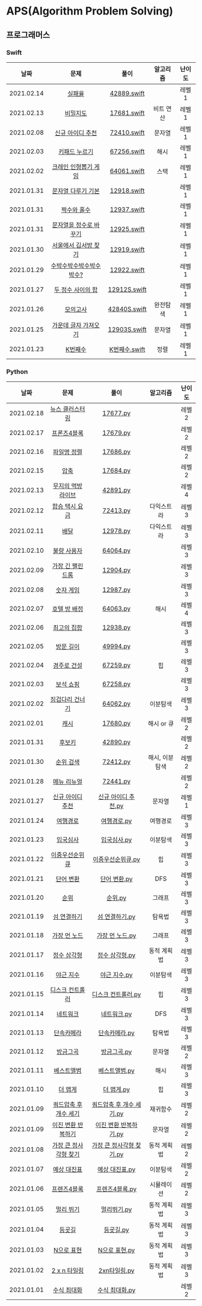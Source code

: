 # APS(Algorithm Problem Solving)



## 프로그래머스

### Swift

|    날짜    |                             문제                             |     풀이      | 알고리즘 | 난이도 |
| :--------: | :----------------------------------------------------------: | :-----------: | :------: | :----: |
|2021.02.14|[실패율](https://programmers.co.kr/learn/courses/30/lessons/42889?language=swift)|[42889.swift](https://github.com/ee2e/APS/blob/master/programmers/17681.playground/Contents.swift)||레벨1|
|2021.02.13|[비밀지도](https://programmers.co.kr/learn/courses/30/lessons/17681?language=swift)|[17681.swift](https://github.com/ee2e/APS/blob/master/programmers/17681.playground/Contents.swift)|비트 연산|레벨1|
|2021.02.08|[신규 아이디 추천](https://programmers.co.kr/learn/courses/30/lessons/72410?language=swift)|[72410.swift](https://github.com/ee2e/APS/blob/master/programmers/72410.playground/Contents.swift)|문자열|레벨1|
|2021.02.03|[키패드 누르기](https://programmers.co.kr/learn/courses/30/lessons/67256?language=swift)|[67256.swift](https://github.com/ee2e/APS/blob/master/programmers/67256.playground/Contents.swift)|해시|레벨1|
|2021.02.02|[크레인 인형뽑기 게임](https://programmers.co.kr/learn/courses/30/lessons/64061?language=swift)|[64061.swift](https://github.com/ee2e/APS/blob/master/programmers/64061.playground/Contents.swift)|스택|레벨1|
|2021.01.31|[문자열 다루기 기본](https://programmers.co.kr/learn/courses/30/lessons/12918?language=swift)|[12918.swift](https://github.com/ee2e/APS/blob/master/programmers/12918.playground/Contents.swift)||레벨1|
|2021.01.31|[짝수와 홀수](https://programmers.co.kr/learn/courses/30/lessons/12937?language=swift)|[12937.swift](https://github.com/ee2e/APS/blob/master/programmers/12937.playground/Contents.swift)||레벨1|
|2021.01.31|[문자열을 정수로 바꾸기](https://programmers.co.kr/learn/courses/30/lessons/12925?language=swift)|[12925.swift](https://github.com/ee2e/APS/blob/master/programmers/12925.playground/Contents.swift)||레벨1|
|2021.01.30|[서울에서 김서방 찾기](https://programmers.co.kr/learn/courses/30/lessons/12919?language=swift)|[12919.swift](https://github.com/ee2e/APS/blob/master/programmers/12919.playground/Contents.swift)||레벨1|
|2021.01.29|[수박수박수박수박수박수?](https://programmers.co.kr/learn/courses/30/lessons/12922?language=swift)|[12922.swift](https://github.com/ee2e/APS/blob/master/programmers/12922.playground/Contents.swift)||레벨1|
|2021.01.27|[두 정수 사이의 합](https://programmers.co.kr/learn/courses/30/lessons/12912?language=swift)|[12912S.swift](https://github.com/ee2e/APS/blob/master/programmers/12912S.playground/Contents.swift)||레벨1|
|2021.01.26|[모의고사](https://programmers.co.kr/learn/courses/30/lessons/42840?language=swift)|[42840S.swift](https://github.com/ee2e/APS/blob/master/programmers/42840S.playground/Contents.swift)|완전탐색|레벨1|
|2021.01.25|[가운데 글자 가져오기](https://programmers.co.kr/learn/courses/30/lessons/12903?language=swift)|[12903S.swift](https://github.com/ee2e/APS/blob/master/programmers/12903S.playground/Contents.swift)|문자열|레벨1|
| 2021.01.23 | [K번째수](https://programmers.co.kr/learn/courses/30/lessons/42748?language=swift) | [K번째수.swift](https://github.com/ee2e/APS/blob/master/programmers/K%EB%B2%88%EC%A7%B8%EC%88%98.playground/Contents.swift) |   정렬   | 레벨1  |





### Python

| 날짜       |                                         문제                                        | 풀이                                                                                                                                                                          | 알고리즘    | 난이도 |
| :--------: | :----------: | :--------------------------------------------------------------------------------: | :---------------------------------------------------------------------------------------------------------------------------------------------------------------------------: | :---------: |
|2021.02.18|[뉴스 클러스터링](https://programmers.co.kr/learn/courses/30/lessons/17677)|[17677.py](https://github.com/ee2e/APS/blob/master/programmers/17677.py)||레벨2|
|2021.02.17|[프론즈4블록](https://programmers.co.kr/learn/courses/30/lessons/17679)|[17679.py](https://github.com/ee2e/APS/blob/master/programmers/42891.py)||레벨2|
|2021.02.16|[파일명 정렬](https://programmers.co.kr/learn/courses/30/lessons/17686)|[17686.py](https://github.com/ee2e/APS/blob/master/programmers/42891.py)||레벨2|
|2021.02.15|[압축](https://programmers.co.kr/learn/courses/30/lessons/17684)|[17684.py](https://github.com/ee2e/APS/blob/master/programmers/42891.py)||레벨2|
|2021.02.13|[무지의 먹방 라이브](https://programmers.co.kr/learn/courses/30/lessons/42891#)|[42891.py](https://github.com/ee2e/APS/blob/master/programmers/42891.py)||레벨4|
|2021.02.12|[합승 택시 요금](https://programmers.co.kr/learn/courses/30/lessons/72413)|[72413.py](https://github.com/ee2e/APS/blob/master/programmers/12904.py)|다익스트라|레벨3|
|2021.02.11|[배달](https://programmers.co.kr/learn/courses/30/lessons/12978)|[12978.py](https://github.com/ee2e/APS/blob/master/programmers/12904.py)|다익스트라|레벨3|
|2021.02.10|[불량 사용자](https://programmers.co.kr/learn/courses/30/lessons/64064)|[64064.py](https://github.com/ee2e/APS/blob/master/programmers/12904.py)||레벨3|
|2021.02.09|[가장 긴 팰린드롬](https://programmers.co.kr/learn/courses/30/lessons/12904?language=python3)|[12904.py](https://github.com/ee2e/APS/blob/master/programmers/12904.py)||레벨3|
|2021.02.08|[숫자 게임](https://programmers.co.kr/learn/courses/30/lessons/12987)|[12987.py](https://github.com/ee2e/APS/blob/master/programmers/12987.py)||레벨3|
|2021.02.07|[호텔 방 배정](https://programmers.co.kr/learn/courses/30/lessons/64063#)|[64063.py](https://github.com/ee2e/APS/blob/master/programmers/67259.py)|해시|레벨4|
|2021.02.06|[최고의 집합](https://programmers.co.kr/learn/courses/30/lessons/12938)|[12938.py](https://github.com/ee2e/APS/blob/master/programmers/67259.py)||레벨3|
|2021.02.05|[방문 길이](https://programmers.co.kr/learn/courses/30/lessons/49994#)|[49994.py](https://github.com/ee2e/APS/blob/master/programmers/67259.py)||레벨3|
|2021.02.04|[경주로 건설](https://programmers.co.kr/learn/courses/30/lessons/67259)|[67259.py](https://github.com/ee2e/APS/blob/master/programmers/67259.py)|힙|레벨3|
|2021.02.03|[보석 쇼핑](https://programmers.co.kr/learn/courses/30/lessons/67258)|[67258.py](https://github.com/ee2e/APS/blob/master/programmers/67258.py)||레벨3|
|2021.02.02|[징검다리 건너기](https://programmers.co.kr/learn/courses/30/lessons/64062)|[64062.py](https://github.com/ee2e/APS/blob/master/programmers/64062.py)|이분탐색|레벨3|
|2021.02.01|[캐시](https://programmers.co.kr/learn/courses/30/lessons/17680?language=python3#)|[17680.py](https://github.com/ee2e/APS/blob/master/programmers/17680.py)|해시 or 큐|레벨2|
|2021.01.31|[후보키](https://programmers.co.kr/learn/courses/30/lessons/42890#)|[42890.py](https://github.com/ee2e/APS/blob/master/programmers/72890.py)||레벨2|
|2021.01.30|[순위 검색](https://programmers.co.kr/learn/courses/30/lessons/72412)|[72412.py](https://github.com/ee2e/APS/blob/master/programmers/72412.py)|해시, 이분탐색|레벨2|
|2021.01.28|[메뉴 리뉴얼](https://programmers.co.kr/learn/courses/30/lessons/72411)|[72441.py](https://github.com/ee2e/APS/blob/master/programmers/72441P.py)||레벨2|
|2021.01.27|[신규 아이디 추천](https://programmers.co.kr/learn/courses/30/lessons/72410)|[신규 아이디 추천.py](https://github.com/ee2e/APS/blob/master/programmers/7241P.py)|문자열|레벨1|
|2021.01.24|[여행경로](https://programmers.co.kr/learn/courses/30/lessons/43164)|[여행경로.py](https://github.com/ee2e/APS/blob/master/programmers/%EC%97%AC%ED%96%89%EA%B2%BD%EB%A1%9C.py)|여행경로|레벨3|
|2021.01.23|[입국심사](https://programmers.co.kr/learn/courses/30/lessons/43238#)|[입국심사.py](https://github.com/ee2e/APS/blob/master/programmers/%EC%9E%85%EA%B5%AD%EC%8B%AC%EC%82%AC.py)|이분탐색|레벨3|
|2021.01.22|[이중우선순위큐](https://programmers.co.kr/learn/courses/30/lessons/42628)|[이중우선순위큐.py](https://github.com/ee2e/APS/blob/master/programmers/%EC%9D%B4%EC%A4%91%EC%9A%B0%EC%84%A0%EC%88%9C%EC%9C%84%ED%81%90.py)|힙|레벨3|
|2021.01.21|[단어 변환](https://programmers.co.kr/learn/courses/30/lessons/43163)|[단어 변환.py](https://github.com/ee2e/APS/blob/master/programmers/%EB%8B%A8%EC%96%B4%20%EB%B3%80%ED%99%98.py)|DFS|레벨3|
|2021.01.20|[순위](https://programmers.co.kr/learn/courses/30/lessons/49191)|[순위.py](https://github.com/ee2e/APS/blob/master/programmers/%EC%88%9C%EC%9C%84.py)|그래프|레벨3|
| 2021.01.19 |      [섬 연결하기](https://programmers.co.kr/learn/courses/30/lessons/42861)       | [섬 연결하기.py](https://github.com/ee2e/APS/blob/master/programmers/%EC%84%AC%20%EC%97%B0%EA%B2%B0%ED%95%98%EA%B8%B0.py)                                                     | 탐욕법      | 레벨3  |
| 2021.01.18 |      [가장 먼 노드](https://programmers.co.kr/learn/courses/30/lessons/49189)      | [가장 먼 노드.py](https://github.com/ee2e/APS/blob/master/programmers/%EA%B0%80%EC%9E%A5%20%EB%A8%BC%20%EB%85%B8%EB%93%9C.py)                                                 | 그래프      | 레벨3  |
| 2021.01.17 |       [정수 삼각형](https://programmers.co.kr/learn/courses/30/lessons/43105)       | [정수 삼각형.py](https://github.com/ee2e/APS/blob/master/programmers/%EC%A0%95%EC%88%98%20%EC%82%BC%EA%B0%81%ED%98%95.py)                                                     | 동적 계획법 | 레벨3  |
| 2021.01.16 |        [야근 지수](https://programmers.co.kr/learn/courses/30/lessons/12927)        | [야근 지수.py](https://github.com/ee2e/APS/blob/master/programmers/%EC%95%BC%EA%B7%BC%20%EC%A7%80%EC%88%98.py)                                                                | 이분탐색   | 레벨3  |
| 2021.01.15 |     [디스크 컨트롤러](https://programmers.co.kr/learn/courses/30/lessons/42627)     | [디스크 컨트롤러.py](https://github.com/ee2e/APS/blob/master/programmers/%EB%84%A4%ED%8A%B8%EC%9B%8C%ED%81%AC.py)                                                             | 힙          | 레벨3  |
| 2021.01.14 |         [네트워크](https://programmers.co.kr/learn/courses/30/lessons/43162)        | [네트워크.py](https://github.com/ee2e/APS/blob/master/programmers/%EB%84%A4%ED%8A%B8%EC%9B%8C%ED%81%AC.py)                                                                    | DFS         | 레벨3  |
| 2021.01.13 |        [단속카메라](https://programmers.co.kr/learn/courses/30/lessons/42884)       | [단속카메라.py](https://github.com/ee2e/APS/blob/master/programmers/%EB%8B%A8%EC%86%8D%EC%B9%B4%EB%A9%94%EB%9D%BC.py)                                                         | 탐욕법      | 레벨3  |
| 2021.01.12 |         [방금그곡](https://programmers.co.kr/learn/courses/30/lessons/17683)        | [방금그곡.py](https://github.com/ee2e/APS/blob/master/programmers/%EB%B0%A9%EA%B8%88%EA%B7%B8%EA%B3%A1.py)                                                                    | 문자열      | 레벨2  |
| 2021.01.11 |        [베스트앨범](https://programmers.co.kr/learn/courses/30/lessons/42579)       | [베스트앨범.py](https://github.com/ee2e/APS/blob/master/programmers/%EB%B2%A0%EC%8A%A4%ED%8A%B8%EC%95%A8%EB%B2%94.py)                                                         | 해시        | 레벨3  |
| 2021.01.10 |         [더 맵게](https://programmers.co.kr/learn/courses/30/lessons/42626)         | [더 맵게.py](https://github.com/ee2e/APS/blob/master/programmers/%EB%8D%94%20%EB%A7%B5%EA%B2%8C.py)                                                                           | 힙          | 레벨3  |
| 2021.01.09 |  [쿼드압축 후 개수 세기](https://programmers.co.kr/learn/courses/30/lessons/68936#) | [쿼드압축 후 개수 세기.py](https://github.com/ee2e/APS/blob/master/programmers/%EC%BF%BC%EB%93%9C%EC%95%95%EC%B6%95%20%ED%9B%84%20%EA%B0%9C%EC%88%98%20%EC%84%B8%EA%B8%B0.py) | 재귀함수    | 레벨2  |
| 2021.01.09 |    [이진 변환 반복하기](https://programmers.co.kr/learn/courses/30/lessons/70129)   | [이진 변환 반복하기.py](https://github.com/ee2e/APS/blob/master/programmers/%EC%9D%B4%EC%A7%84%20%EB%B3%80%ED%99%98%20%EB%B0%98%EB%B3%B5%ED%95%98%EA%B8%B0.py)                | 문자열      | 레벨2  |
| 2021.01.08 |  [가장 큰 정사각형 찾기](https://programmers.co.kr/learn/courses/30/lessons/12905)  | [가장 큰 정사각형 찾기.py](https://github.com/ee2e/APS/blob/master/programmers/%EA%B0%80%EC%9E%A5%20%ED%81%B0%20%EC%A0%95%EC%82%AC%EA%B0%81%ED%98%95%20%EC%B0%BE%EA%B8%B0.py) | 동적 계획법 | 레벨2  |
| 2021.01.07 |       [예상 대진표](https://programmers.co.kr/learn/courses/30/lessons/12985)       | [예상 대진표.py](https://github.com/ee2e/APS/blob/master/programmers/%EC%98%88%EC%83%81%20%EB%8C%80%EC%A7%84%ED%91%9C.py)                                                     | 이분탐색    | 레벨2  |
| 2021.01.06 |       [프렌즈4블록](https://programmers.co.kr/learn/courses/30/lessons/17679)       | [프렌즈4블록.py](https://github.com/ee2e/APS/blob/master/programmers/%ED%94%84%EB%A0%8C%EC%A6%884%EB%B8%94%EB%A1%9D.py)                                                       | 시뮬레이션  | 레벨2  |
| 2021.01.05 |        [멀리 뛰기](https://programmers.co.kr/learn/courses/30/lessons/12914)        | [멀리뛰기.py](https://github.com/ee2e/APS/blob/master/programmers/%EB%A9%80%EB%A6%AC%20%EB%9B%B0%EA%B8%B0.py)                                                                 | 동적 계획법 | 레벨3  |
| 2021.01.04 |          [등굣길](https://programmers.co.kr/learn/courses/30/lessons/42898)         | [등굣길.py](https://github.com/ee2e/APS/blob/master/programmers/%EB%93%B1%EA%B5%A3%EA%B8%B8.py)                                                                               | 동적 계획법 | 레벨3  |
| 2021.01.03 |        [N으로 표현](https://programmers.co.kr/learn/courses/30/lessons/42895)       | [N으로 표현.py](https://github.com/ee2e/APS/blob/master/programmers/N%EC%9C%BC%EB%A1%9C%20%ED%91%9C%ED%98%84.py)                                                              | 동적 계획법 | 레벨3  |
| 2021.01.02 |       [2 x n 타일링](https://programmers.co.kr/learn/courses/30/lessons/12900)      | [2xn타일링.py](https://github.com/ee2e/APS/blob/master/programmers/2xn%ED%83%80%EC%9D%BC%EB%A7%81.py)                                                                         | 동적 계획법 | 레벨3  |
| 2021.01.01 |       [수식 최대화](https://programmers.co.kr/learn/courses/30/lessons/67257)       | [수식 최대화.py](https://github.com/ee2e/APS/blob/master/programmers/%EC%88%98%EC%8B%9D%20%EC%B5%9C%EB%8C%80%ED%99%94.py)                                                     |             | 레벨2  |

